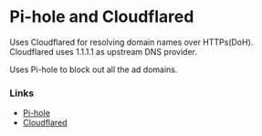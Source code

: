 # Pi-hole and Cloudflared

Uses Cloudflared for resolving domain names over HTTPs(DoH). Cloudflared uses 1.1.1.1 as upstream DNS provider.

Uses Pi-hole to block out all the ad domains.


### Links
* [Pi-hole](https://github.com/pi-hole)
* [Cloudflared](https://github.com/cloudflare/cloudflared)
